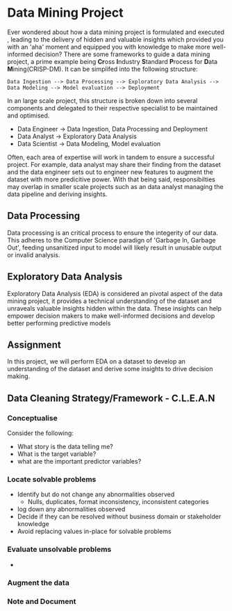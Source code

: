 # Data Mining Project
Ever wondered about how a data mining project is formulated and executed , leading to the delivery of hidden and valuable insights which provided you with an 'aha' moment and equipped you with knowledge to make more well-informed decision? There are some frameworks to guide a data mining project, a prime example being **Cr**oss **I**ndustry **S**tandard **P**rocess for **D**ata **M**ining(CRISP-DM). It can be simplifed into the following structure:  

`
Data Ingestion --> Data Processing --> Exploratory Data Analysis --> Data Modeling --> Model evaluation --> Deployment
`

In an large scale project, this structure is broken down into several components and delegated to their respective specialist to be maintained and optimised.  
* Data Engineer -> Data Ingestion, Data Processing and Deployment
* Data Analyst -> Exploratory Data Analysis
* Data Scientist -> Data Modeling, Model evaluation

Often, each area of expertise will work in tandem to ensure a successful project. For example, data analyst may share their finding from the dataset and the data engineer sets out to engineer new features to augment the dataset with more predicitive power. With that being said, responsibilties may overlap in smaller scale projects such as an data analyst managing the data pipeline and deriving insights.

## Data Processing
Data processing is an critical process to ensure the integerity of our data. This adheres to the Computer Science paradign of 'Garbage In, Garbage Out', feeding unsanitized input to model will likely result in unusable output or invalid analysis.

## Exploratory Data Analysis
Exploratory Data Analysis (EDA) is considered an pivotal aspect of the data mining project, it provides a technical understanding of the dataset and unraveals valuable insights hidden within the data. These insights can help empower decision makers to make well-informed decisions and develop better performing predictive models

## Assignment
In this project, we will perform EDA on a dataset to develop an understanding of the dataset and derive some insights to drive decision making.

## Data Cleaning Strategy/Framework - C.L.E.A.N
### Conceptualise
Consider the following:  
* What story is the data telling me?
* What is the target variable?
* what are the important predictor variables?
  
### Locate solvable problems
* Identify but do not change any abnormalities observed
  * Nulls, duplicates, format inconsistency, inconsistent categories 
* log down any abnormalities observed
* Decide if they can be resolved without business domain or stakeholder knowledge
* Avoid replacing values in-place for solvable problems
  
### Evaluate unsolvable problems
*

### Augment the data

### Note and Document
